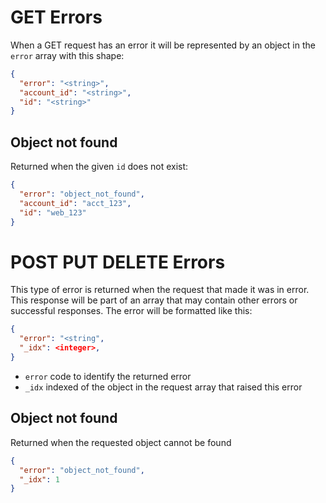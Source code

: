 # GET Errors

When a GET request has an error it will be represented by an object in the `error` array with this shape:

```JSON
{
  "error": "<string>",
  "account_id": "<string>",
  "id": "<string>"
}
```

## Object not found

Returned when the given `id` does not exist:


```JSON
{
  "error": "object_not_found",
  "account_id": "acct_123",
  "id": "web_123"
}
```

# POST PUT DELETE Errors

This type of error is returned when the request that made it was in error. This response will be part of an array that may contain other errors or successful responses.  The error will be formatted like this:

```JSON
{
  "error": "<string",
  "_idx": <integer>,
}
```

* `error` code to identify the returned error
* `_idx` indexed of the object in the request array that raised this error

## Object not found

Returned when the requested object cannot be found

```JSON
{
  "error": "object_not_found",
  "_idx": 1
}
```
